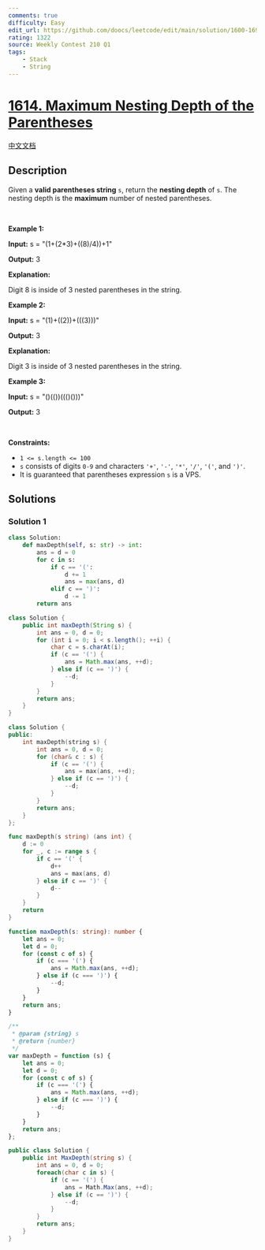 ```yaml
---
comments: true
difficulty: Easy
edit_url: https://github.com/doocs/leetcode/edit/main/solution/1600-1699/1614.Maximum%20Nesting%20Depth%20of%20the%20Parentheses/README_EN.md
rating: 1322
source: Weekly Contest 210 Q1
tags:
    - Stack
    - String
---
```


<!-- problem:start -->

# [1614. Maximum Nesting Depth of the Parentheses](https://leetcode.com/problems/maximum-nesting-depth-of-the-parentheses)

[中文文档](/solution/1600-1699/1614.Maximum%20Nesting%20Depth%20of%20the%20Parentheses/README.md)

## Description

<!-- description:start -->

<p>Given a <strong>valid parentheses string</strong> <code>s</code>, return the <strong>nesting depth</strong> of<em> </em><code>s</code>. The nesting depth is the <strong>maximum</strong> number of nested parentheses.</p>

<p>&nbsp;</p>
<p><strong class="example">Example 1:</strong></p>

<div class="example-block">
<p><strong>Input:</strong> <span class="example-io">s = &quot;(1+(2*3)+((8)/4))+1&quot;</span></p>

<p><strong>Output:</strong> <span class="example-io">3</span></p>

<p><strong>Explanation:</strong></p>

<p>Digit 8 is inside of 3 nested parentheses in the string.</p>
</div>

<p><strong class="example">Example 2:</strong></p>

<div class="example-block">
<p><strong>Input:</strong> <span class="example-io">s = &quot;(1)+((2))+(((3)))&quot;</span></p>

<p><strong>Output:</strong> <span class="example-io">3</span></p>

<p><strong>Explanation:</strong></p>

<p>Digit 3 is inside of 3 nested parentheses in the string.</p>
</div>

<p><strong class="example">Example 3:</strong></p>

<div class="example-block">
<p><strong>Input:</strong> <span class="example-io">s = &quot;()(())((()()))&quot;</span></p>

<p><strong>Output:</strong> <span class="example-io">3</span></p>
</div>

<p>&nbsp;</p>
<p><strong>Constraints:</strong></p>

<ul>
	<li><code>1 &lt;= s.length &lt;= 100</code></li>
	<li><code>s</code> consists of digits <code>0-9</code> and characters <code>&#39;+&#39;</code>, <code>&#39;-&#39;</code>, <code>&#39;*&#39;</code>, <code>&#39;/&#39;</code>, <code>&#39;(&#39;</code>, and <code>&#39;)&#39;</code>.</li>
	<li>It is guaranteed that parentheses expression <code>s</code> is a VPS.</li>
</ul>

<!-- description:end -->

## Solutions

<!-- solution:start -->

### Solution 1

<!-- tabs:start -->

```python
class Solution:
    def maxDepth(self, s: str) -> int:
        ans = d = 0
        for c in s:
            if c == '(':
                d += 1
                ans = max(ans, d)
            elif c == ')':
                d -= 1
        return ans
```

```java
class Solution {
    public int maxDepth(String s) {
        int ans = 0, d = 0;
        for (int i = 0; i < s.length(); ++i) {
            char c = s.charAt(i);
            if (c == '(') {
                ans = Math.max(ans, ++d);
            } else if (c == ')') {
                --d;
            }
        }
        return ans;
    }
}
```

```cpp
class Solution {
public:
    int maxDepth(string s) {
        int ans = 0, d = 0;
        for (char& c : s) {
            if (c == '(') {
                ans = max(ans, ++d);
            } else if (c == ')') {
                --d;
            }
        }
        return ans;
    }
};
```

```go
func maxDepth(s string) (ans int) {
	d := 0
	for _, c := range s {
		if c == '(' {
			d++
			ans = max(ans, d)
		} else if c == ')' {
			d--
		}
	}
	return
}
```

```ts
function maxDepth(s: string): number {
    let ans = 0;
    let d = 0;
    for (const c of s) {
        if (c === '(') {
            ans = Math.max(ans, ++d);
        } else if (c === ')') {
            --d;
        }
    }
    return ans;
}
```

```js
/**
 * @param {string} s
 * @return {number}
 */
var maxDepth = function (s) {
    let ans = 0;
    let d = 0;
    for (const c of s) {
        if (c === '(') {
            ans = Math.max(ans, ++d);
        } else if (c === ')') {
            --d;
        }
    }
    return ans;
};
```

```cs
public class Solution {
    public int MaxDepth(string s) {
        int ans = 0, d = 0;
        foreach(char c in s) {
            if (c == '(') {
                ans = Math.Max(ans, ++d);
            } else if (c == ')') {
                --d;
            }
        }
        return ans;
    }
}
```

<!-- tabs:end -->

<!-- solution:end -->

<!-- problem:end -->
